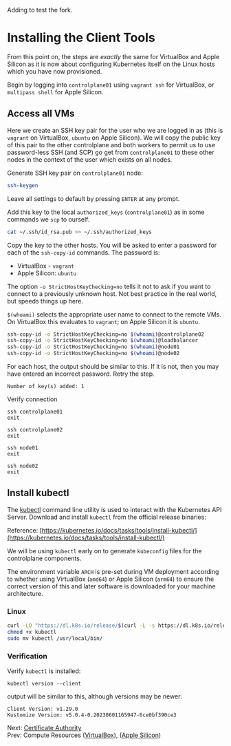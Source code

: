 Adding to test the fork.
# Installing the Client Tools

From this point on, the steps are *exactly* the same for VirtualBox and Apple Silicon as it is now about configuring Kubernetes itself on the Linux hosts which you have now provisioned.

Begin by logging into `controlplane01` using `vagrant ssh` for VirtualBox, or `multipass shell` for Apple Silicon.

## Access all VMs

Here we create an SSH key pair for the user who we are logged in as (this is `vagrant` on VirtualBox, `ubuntu` on Apple Silicon). We will copy the public key of this pair to the other controlplane and both workers to permit us to use password-less SSH (and SCP) go get from `controlplane01` to these other nodes in the context of the user which exists on all nodes.

Generate SSH key pair on `controlplane01` node:

[//]: # (host:controlplane01)

```bash
ssh-keygen
```

Leave all settings to default by pressing `ENTER` at any prompt.

Add this key to the local `authorized_keys` (`controlplane01`) as in some commands we `scp` to ourself.

```bash
cat ~/.ssh/id_rsa.pub >> ~/.ssh/authorized_keys
```

Copy the key to the other hosts. You will be asked to enter a password for each of the `ssh-copy-id` commands. The password is:
* VirtualBox - `vagrant`
* Apple Silicon: `ubuntu`

The option `-o StrictHostKeyChecking=no` tells it not to ask if you want to connect to a previously unknown host. Not best practice in the real world, but speeds things up here.

`$(whoami)` selects the appropriate user name to connect to the remote VMs. On VirtualBox this evaluates to `vagrant`; on Apple Silicon it is `ubuntu`.

```bash
ssh-copy-id -o StrictHostKeyChecking=no $(whoami)@controlplane02
ssh-copy-id -o StrictHostKeyChecking=no $(whoami)@loadbalancer
ssh-copy-id -o StrictHostKeyChecking=no $(whoami)@node01
ssh-copy-id -o StrictHostKeyChecking=no $(whoami)@node02
```



For each host, the output should be similar to this. If it is not, then you may have entered an incorrect password. Retry the step.

```
Number of key(s) added: 1
```

Verify connection

```
ssh controlplane01
exit

ssh controlplane02
exit

ssh node01
exit

ssh node02
exit
```


## Install kubectl

The [kubectl](https://kubernetes.io/docs/tasks/tools/install-kubectl) command line utility is used to interact with the Kubernetes API Server. Download and install `kubectl` from the official release binaries:

Reference: [https://kubernetes.io/docs/tasks/tools/install-kubectl/](https://kubernetes.io/docs/tasks/tools/install-kubectl/)

We will be using `kubectl` early on to generate `kubeconfig` files for the controlplane components.

The environment variable `ARCH` is pre-set during VM deployment according to whether using VirtualBox (`amd64`) or Apple Silicon (`arm64`) to ensure the correct version of this and later software is downloaded for your machine architecture.

### Linux

```bash
curl -LO "https://dl.k8s.io/release/$(curl -L -s https://dl.k8s.io/release/stable.txt)/bin/linux/${ARCH}/kubectl"
chmod +x kubectl
sudo mv kubectl /usr/local/bin/
```

### Verification

Verify `kubectl` is installed:

```
kubectl version --client
```

output will be similar to this, although versions may be newer:

```
Client Version: v1.29.0
Kustomize Version: v5.0.4-0.20230601165947-6ce0bf390ce3
```

Next: [Certificate Authority](04-certificate-authority.md)<br>
Prev: Compute Resources ([VirtualBox](../VirtualBox/docs/02-compute-resources.md)), ([Apple Silicon](../apple-silicon/docs/02-compute-resources.md))
